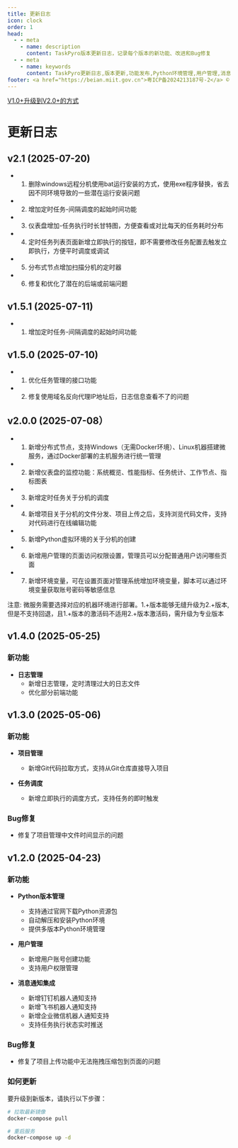 ```yaml
---
title: 更新日志
icon: clock
order: 1
head:
  - - meta
    - name: description
      content: TaskPyro版本更新日志，记录每个版本的新功能、改进和Bug修复
  - - meta
    - name: keywords
      content: TaskPyro更新日志,版本更新,功能发布,Python环境管理,用户管理,消息通知
footer: <a href="https://beian.miit.gov.cn">粤ICP备2024213187号-2</a> © 2025-至今 TaskPyro
---
```


[V1.0+升级到V2.0+的方式](../professional/upgrade.md)


# 更新日志

## v2.1 (2025-07-20)

- 1. 删除windows远程分机使用bat运行安装的方式，使用exe程序替换，省去因不同环境导致的一些潜在运行安装问题
- 2. 增加定时任务-间隔调度的起始时间功能
- 3. 仪表盘增加-任务执行时长甘特图，方便查看或对比每天的任务耗时分布
- 4. 定时任务列表页面新增立即执行的按钮，即不需要修改任务配置去触发立即执行，方便平时调度或调试
- 5. 分布式节点增加扫描分机的定时器
- 6. 修复和优化了潜在的后端或前端问题


## v1.5.1 (2025-07-11)

- 1. 增加定时任务-间隔调度的起始时间功能


## v1.5.0 (2025-07-10)

- 1. 优化任务管理的接口功能
- 2. 修复使用域名反向代理IP地址后，日志信息查看不了的问题


## v2.0.0 (2025-07-08）

- 1. 新增分布式节点，支持Windows（无需Docker环境）、Linux机器搭建微服务，通过Docker部署的主机服务进行统一管理
- 2. 新增仪表盘的监控功能：系统概览、性能指标、任务统计、工作节点、指标图表
- 3. 新增定时任务关于分机的调度
- 4. 新增项目关于分机的文件分发、项目上传之后，支持浏览代码文件，支持对代码进行在线编辑功能
- 5. 新增Python虚拟环境的关于分机的创建
- 6. 新增用户管理的页面访问权限设置，管理员可以分配普通用户访问哪些页面
- 7. 新增环境变量，可在设置页面对管理系统增加环境变量，脚本可以通过环境变量获取账号密码等敏感信息

注意: 微服务需要选择对应的机器环境进行部署。1.+版本能够无缝升级为2.+版本,但是不支持回退，且1.+版本的激活码不适用2.+版本激活码，需升级为专业版本


## v1.4.0 (2025-05-25)

### 新功能

- **日志管理**
  - 新增日志管理，定时清理过大的日志文件
  - 优化部分前端功能


## v1.3.0 (2025-05-06)

### 新功能

- **项目管理**
  - 新增Git代码拉取方式，支持从Git仓库直接导入项目

- **任务调度**
  - 新增立即执行的调度方式，支持任务的即时触发

### Bug修复

- 修复了项目管理中文件时间显示的问题


## v1.2.0 (2025-04-23)

### 新功能

- **Python版本管理**
  - 支持通过官网下载Python资源包
  - 自动解压和安装Python环境
  - 提供多版本Python环境管理

- **用户管理**
  - 新增用户账号创建功能
  - 支持用户权限管理

- **消息通知集成**
  - 新增钉钉机器人通知支持
  - 新增飞书机器人通知支持
  - 新增企业微信机器人通知支持
  - 支持任务执行状态实时推送

### Bug修复

- 修复了项目上传功能中无法拖拽压缩包到页面的问题

### 如何更新
要升级到新版本，请执行以下步骤：

```bash
# 拉取最新镜像
docker-compose pull

# 重启服务
docker-compose up -d
```